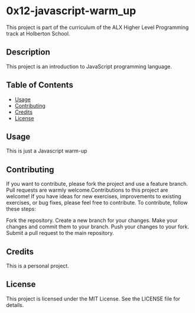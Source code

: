 # 0x12-javascript-warm_up

This project is part of the curriculum of the ALX Higher Level Programming track at Holberton School.

## Description

This project is an introduction to JavaScript programming language.

## Table of Contents

- [Usage](#usage)
- [Contributing](#contributing)
- [Credits](#credits)
- [License](#license)


## Usage 

This is just a Javascript warm-up

## Contributing

If you want to contribute, please fork the project and use a feature branch. Pull requests are warmly welcome.Contributions to this project are welcome! If you have ideas for new exercises, improvements to existing exercises, or bug fixes, please feel free to contribute. To contribute, follow these steps:

Fork the repository.
Create a new branch for your changes.
Make your changes and commit them to your branch.
Push your changes to your fork.
Submit a pull request to the main repository.

## Credits

This is a personal project.

## License

This project is licensed under the MIT License. See the LICENSE file for details.

